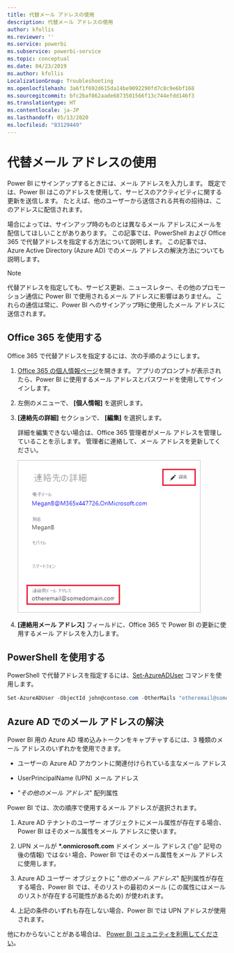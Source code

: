 ```yaml
---
title: 代替メール アドレスの使用
description: 代替メール アドレスの使用
author: kfollis
ms.reviewer: ''
ms.service: powerbi
ms.subservice: powerbi-service
ms.topic: conceptual
ms.date: 04/23/2019
ms.author: kfollis
LocalizationGroup: Troubleshooting
ms.openlocfilehash: 3a6f1f692d615da14be9092290fd7c8c9e6bf168
ms.sourcegitcommit: bfc2baf862aade6873501566f13c744efdd146f3
ms.translationtype: HT
ms.contentlocale: ja-JP
ms.lasthandoff: 05/13/2020
ms.locfileid: "83129449"
---
```

# <a name="use-an-alternate-email-address"></a>代替メール アドレスの使用

Power BI にサインアップするときには、メール アドレスを入力します。 既定では、Power BI はこのアドレスを使用して、サービスのアクティビティに関する更新を送信します。 たとえば、他のユーザーから送信される共有の招待は、このアドレスに配信されます。

場合によっては、サインアップ時のものとは異なるメール アドレスにメールを配信してほしいことがありあります。 この記事では、PowerShell および Office 365 で代替アドレスを指定する方法について説明します。 この記事では、Azure Active Directory (Azure AD) でのメール アドレスの解決方法についても説明します。

> [!NOTE]
> 代替アドレスを指定しても、サービス更新、ニュースレター、その他のプロモーション通信に Power BI で使用されるメール アドレスに影響はありません。 これらの通信は常に、Power BI へのサインアップ時に使用したメール アドレスに送信されます。

## <a name="use-office-365"></a>Office 365 を使用する

Office 365 で代替アドレスを指定するには、次の手順のようにします。

1. [Office 365 の個人情報ページ](https://portal.office.com/account/#personalinfo)を開きます。 アプリのプロンプトが表示されたら、Power BI に使用するメール アドレスとパスワードを使用してサインインします。

1. 左側のメニューで、 **[個人情報]** を選択します。

1. **[連絡先の詳細]** セクションで、 **[編集]** を選択します。

    詳細を編集できない場合は、Office 365 管理者がメール アドレスを管理していることを示します。 管理者に連絡して、メール アドレスを更新してください。

    ![連絡先の詳細](media/service-admin-alternate-email-address-for-power-bi/contact-details.png)

1. **[連絡用メール アドレス]** フィールドに、Office 365 で Power BI の更新に使用するメール アドレスを入力します。

## <a name="use-powershell"></a>PowerShell を使用する

PowerShell で代替アドレスを指定するには、[Set-AzureADUser](/powershell/module/azuread/set-azureaduser/) コマンドを使用します。

```powershell
Set-AzureADUser -ObjectId john@contoso.com -OtherMails "otheremail@somedomain.com"
```

## <a name="email-address-resolution-in-azure-ad"></a>Azure AD でのメール アドレスの解決

Power BI 用の Azure AD 埋め込みトークンをキャプチャするには、3 種類のメール アドレスのいずれかを使用できます。

* ユーザーの Azure AD アカウントに関連付けられている主なメール アドレス

* UserPrincipalName (UPN) メール アドレス

* "*その他のメール アドレス*" 配列属性

Power BI では、次の順序で使用するメール アドレスが選択されます。

1. Azure AD テナントのユーザー オブジェクトにメール属性が存在する場合、Power BI はそのメール属性をメール アドレスに使います。

1. UPN メールが **\*.onmicrosoft.com** ドメイン メール アドレス ("\@" 記号の後の情報) では*ない* 場合、Power BI ではそのメール属性をメール アドレスに使用します。

1. Azure AD ユーザー オブジェクトに "*他のメール アドレス*" 配列属性が存在する場合、Power BI では、そのリストの最初のメール (この属性にはメールのリストが存在する可能性があるため) が使われます。

1. 上記の条件のいずれも存在しない場合、Power BI では UPN アドレスが使用されます。

他にわからないことがある場合は、 [Power BI コミュニティを利用してください](https://community.powerbi.com/)。